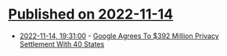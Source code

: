 # [Published on 2022-11-14](index.md)

* [2022-11-14, 19:31:00](https://tech.slashdot.org/story/22/11/14/1932216/google-agrees-to-392-million-privacy-settlement-with-40-states?utm_source=rss1.0mainlinkanon&utm_medium=feed) - [Google Agrees To $392 Million Privacy Settlement With 40 States](https://tech.slashdot.org/story/22/11/14/1932216/google-agrees-to-392-million-privacy-settlement-with-40-states?utm_source=rss1.0mainlinkanon&utm_medium=feed)
